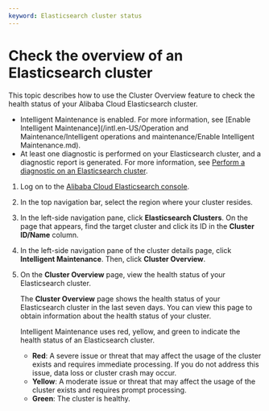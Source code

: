 ```yaml
---
keyword: Elasticsearch cluster status
---
```


# Check the overview of an Elasticsearch cluster

This topic describes how to use the Cluster Overview feature to check the health status of your Alibaba Cloud Elasticsearch cluster.

-   Intelligent Maintenance is enabled. For more information, see [Enable Intelligent Maintenance](/intl.en-US/Operation and Maintenance/Intelligent operations and maintenance/Enable Intelligent Maintenance.md).
-   At least one diagnostic is performed on your Elasticsearch cluster, and a diagnostic report is generated. For more information, see [Perform a diagnostic on an Elasticsearch cluster]().

1.  Log on to the [Alibaba Cloud Elasticsearch console](https://elasticsearch.console.aliyun.com/#/home).

2.  In the top navigation bar, select the region where your cluster resides.

3.  In the left-side navigation pane, click **Elasticsearch Clusters**. On the page that appears, find the target cluster and click its ID in the **Cluster ID/Name** column.

4.  In the left-side navigation pane of the cluster details page, click **Intelligent Maintenance**. Then, click **Cluster Overview**.

5.  On the **Cluster Overview** page, view the health status of your Elasticsearch cluster.

    The **Cluster Overview** page shows the health status of your Elasticsearch cluster in the last seven days. You can view this page to obtain information about the health status of your cluster.

    Intelligent Maintenance uses red, yellow, and green to indicate the health status of an Elasticsearch cluster.

    -   **Red**: A severe issue or threat that may affect the usage of the cluster exists and requires immediate processing. If you do not address this issue, data loss or cluster crash may occur.
    -   **Yellow**: A moderate issue or threat that may affect the usage of the cluster exists and requires prompt processing.
    -   **Green**: The cluster is healthy.

